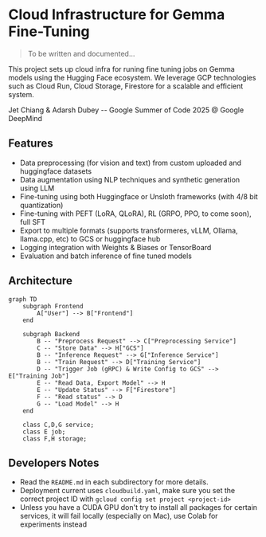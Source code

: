 # Cloud Infrastructure for Gemma Fine-Tuning

> To be written and documented...

This project sets up cloud infra for runing fine tuning jobs on Gemma models using the Hugging Face ecosystem. We leverage GCP technologies such as Cloud Run, Cloud Storage, Firestore for a scalable and efficient system.

Jet Chiang & Adarsh Dubey -- Google Summer of Code 2025 @ Google DeepMind

## Features

- Data preprocessing (for vision and text) from custom uploaded and huggingface datasets
- Data augmentation using NLP techniques and synthetic generation using LLM
- Fine-tuning using both Huggingface or Unsloth frameworks (with 4/8 bit quantization)
- Fine-tuning with PEFT (LoRA, QLoRA), RL (GRPO, PPO, to come soon), full SFT
- Export to multiple formats (supports transformeres, vLLM, Ollama, llama.cpp, etc) to GCS or huggingface hub
- Logging integration with Weights & Biases or TensorBoard
- Evaluation and batch inference of fine tuned models

## Architecture

```mermaid
graph TD
    subgraph Frontend
        A["User"] --> B["Frontend"]
    end

    subgraph Backend
        B -- "Preprocess Request" --> C["Preprocessing Service"]
        C -- "Store Data" --> H["GCS"]
        B -- "Inference Request" --> G["Inference Service"]
        B -- "Train Request" --> D["Training Service"]
        D -- "Trigger Job (gRPC) & Write Config to GCS" --> E["Training Job"]
        E -- "Read Data, Export Model" --> H
        E -- "Update Status" --> F["Firestore"]
        F -- "Read status" --> D
        G -- "Load Model" --> H
    end

    class C,D,G service;
    class E job;
    class F,H storage;
```

## Developers Notes

- Read the `README.md` in each subdirectory for more details.
- Deployment current uses `cloudbuild.yaml`, make sure you set the correct project ID with `gcloud config set project <project-id>`
- Unless you have a CUDA GPU don't try to install all packages for certain services, it will fail locally (especially on Mac), use Colab for experiments instead
